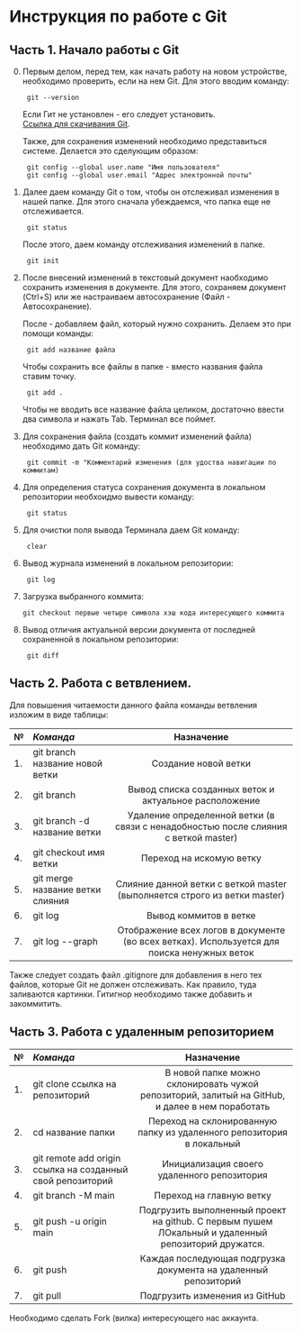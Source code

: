 # Инструкция по работе с Git

## Часть 1. Начало работы с Git

0. Первым делом, перед тем, как начать работу на новом устройстве, необходимо проверить, если на нем Git. Для этого вводим команду: 

        git --version

    Если Гит не установлен - его следует установить.  
    [Ссылка для скачивания Git](https://git-scm.com/downloads).

    Также, для сохранения изменений необходимо представиться системе. Делается это сделующим образом: 

        git config --global user.name "Имя пользователя"
        git config --global user.email "Адрес электронной почты"

1. Далее даем команду Git о том, чтобы он отслеживал изменения в нашей папке. 
Для этого сначала убеждаемся, что папка еще не отслеживается. 

        git status

    После этого, даем команду отслеживания изменений в папке. 
    
        git init 

2. После внесений изменений в текстовый документ наобходимо сохранить изменения в документе. 
Для этого, сохраняем документ (Ctrl+S) или же настраиваем автосохранение (Файл - Автосохранение).

    После - добавляем файл, который нужно сохранить. Делаем это при помощи команды: 

        git add название файла

    Чтобы сохранить все файлы в папке - вместо названия файла ставим точку.

        git add . 
    
    Чтобы не вводить все название файла целиком, достаточно ввести два символа и нажать Tab. Терминал все поймет. 

3. Для сохранения файла (создать коммит изменений файла) необходимо дать Git команду: 

        git commit -m "Комментарий изменения (для удоства навигации по коммитам)

4. Для определения статуса сохранения документа в локальном репозитории необхоидмо вывести команду:

        git status

5. Для очистки поля вывода Терминала даем Git команду: 

        clear

6. Вывод журнала изменений в локальном репозитории: 

        git log

7.  Загрузка выбранного коммита: 

        git checkout первые четыре символа хэш кода интересующего коммита

8. Вывод отличия актуальной версии документа от последней сохраненной в локальном репозитории: 

        git diff

## Часть 2. Работа с ветвлением. 

Для повышения читаемости данного файла команды ветвления изложим в виде таблицы: 

|№| *Команда*                         | **Назначение**     |
|:-|:------------------------------- |:------------:   |
|1.| git branch название новой ветки | Создание новой ветки |
|2.| git branch                      | Вывод списка созданных веток и актуальное расположение|
|3.| git branch -d название ветки    | Удаление определенной ветки (в связи с ненадобностью после слияния с веткой master)|
|4.| git checkout имя ветки          | Переход на искомую ветку|
|5.| git merge название ветки слияния| Слияние данной ветки с веткой master (выполняется строго из ветки master)|
|6.| git log                         | Вывод коммитов в ветке|
|7.| git log --graph                 | Отображение всех логов в документе (во всех ветках). Используется для поиска ненужных веток|

Также следует создать файл .gitignore для добавления в него тех файлов, которые Git не должен отслеживать. Как правило, туда заливаются картинки. Гитигнор необходимо также добавить и закоммитить. 

## Часть 3. Работа с удаленным репозиторием

|№| *Команда*                         | **Назначение**     |
|:-|:------------------------------- |:------------:   |
|1.| git clone ссылка на репозиторий | В новой папке можно склонировать чужой репозиторий, залитый на GitHub, и далее в нем поработать |
|2.| cd название папки               | Переход на склонированную папку из удаленного репозитория в локальный|
|3.| git remote add origin ссылка на созданный свой репозиторий| Инициализация своего удаленного репозитория|
|4.| git branch -M main              | Переход на главную ветку|
|5.| git push -u origin main         | Подгрузить выполненный проект на github. С первым пушем ЛОкальный и удаленный репозиторий дружатся. |
|6.| git push                        | Каждая последующая подгрузка документа на удаленный репозиторий|
|7.| git pull                        | Подгрузить изменения из GitHub|

Необходимо сделать Fork (вилка) интересующего нас аккаунта. 